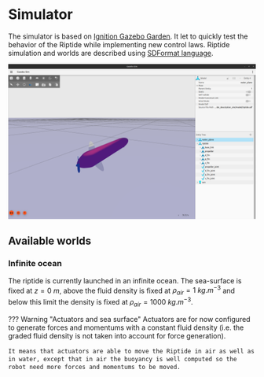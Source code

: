 # Simulator

The simulator is based on [Ignition Gazebo Garden](https://gazebosim.org/home). It let to quickly test the behavior of the Riptide while implementing new control laws. Riptide simulation and worlds are described using [SDFormat language](http://sdformat.org/).

![Riptide simulation in Ignition Gazebo Garden](gazebo_simulation.png)

## Available worlds

### Infinite ocean

The riptide is currently launched in an infinite ocean. The sea-surface is fixed at $z = 0\ m$, above the fluid density is fixed at $\rho_{air} = 1\ kg.m^{-3}$ and below this limit the density is fixed at $\rho_{air} = 1000\ kg.m^{-3}$.

??? Warning "Actuators and sea surface"
    Actuators are for now configured to generate forces and momentums with a constant fluid density (i.e. the graded fluid density is not taken into account for force generation).
    
    It means that actuators are able to move the Riptide in air as well as in water, except that in air the buoyancy is well computed so the robot need more forces and momentums to be moved.